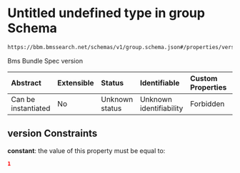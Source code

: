 # Untitled undefined type in group Schema

```txt
https://bbm.bmssearch.net/schemas/v1/group.schema.json#/properties/version
```

Bms Bundle Spec version

| Abstract            | Extensible | Status         | Identifiable            | Custom Properties | Additional Properties | Access Restrictions | Defined In                                                                      |
| :------------------ | :--------- | :------------- | :---------------------- | :---------------- | :-------------------- | :------------------ | :------------------------------------------------------------------------------ |
| Can be instantiated | No         | Unknown status | Unknown identifiability | Forbidden         | Allowed               | none                | [group.schema.json*](../../schemas/v1/group.schema.json "open original schema") |

## version Constraints

**constant**: the value of this property must be equal to:

```json
1
```
